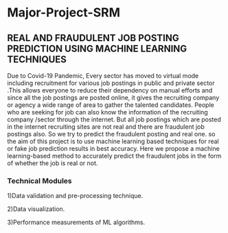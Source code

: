 # Major-Project-SRM
## REAL AND FRAUDULENT JOB POSTING PREDICTION USING MACHINE LEARNING TECHNIQUES

Due to Covid-19 Pandemic, Every sector has moved to virtual mode including recruitment for various job postings in public and private sector .This allows everyone to reduce their dependency on manual efforts and since all the job postings are posted online, it gives the recruiting company or agency a wide range of area to gather the talented candidates. People who are seeking for job can also know the information of the recruiting company /sector through the internet. But all job postings which are posted in the internet recruiting sites are not real and there are fraudulent job postings also. So we try to predict the fraudulent posting and real one. so the aim  of this project is to use machine learning based techniques for real or fake job prediction results in best accuracy. Here we  propose a machine learning-based method to accurately predict the fraudulent jobs in the form of whether the job is real or not.

### Technical Modules
1)Data validation and pre-processing technique.

2)Data visualization.

3)Performance measurements of ML algorithms.



